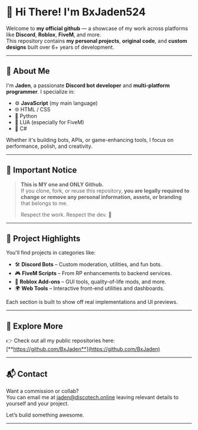 # 💼 Hi There! I'm BxJaden524

Welcome to **my official github** — a showcase of my work across platforms like **Discord**, **Roblox**, **FiveM**, and more.  
This repository contains **my personal projects**, **original code**, and **custom designs** built over 6+ years of development.

---

## 🧠 About Me

I'm **Jaden**, a passionate **Discord bot developer** and **multi-platform programmer**. I specialize in:

- ⚙️ **JavaScript** (my main language)
- 🌐 HTML / CSS
- 🐍 Python
- 🧱 LUA (especially for FiveM)
- 🔷 C#

Whether it's building bots, APIs, or game-enhancing tools, I focus on performance, polish, and creativity.

---

## 📌 Important Notice

> **This is MY one and ONLY Github.**  
> If you clone, fork, or reuse this repository, **you are legally required to change or remove any personal information, assets, or branding** that belongs to me.  
>  
> Respect the work. Respect the dev. 🤝

---

## 📂 Project Highlights

You'll find projects in categories like:

- 🛠️ **Discord Bots** – Custom moderation, utilities, and fun bots.
- 🎮 **FiveM Scripts** – From RP enhancements to backend services.
- 🧩 **Roblox Add-ons** – GUI tools, quality-of-life mods, and more.
- 🌍 **Web Tools** – Interactive front-end utilities and dashboards.

Each section is built to show off real implementations and UI previews.

---

## 🔗 Explore More

👉 Check out all my public repositories here:  
[**https://github.com/BxJaden**](https://github.com/BxJaden)

---

## 📬 Contact

Want a commission or collab?  
You can email me at jaden@discotech.online leaving relevant details to yourself and your project.

Let’s build something awesome.

---

